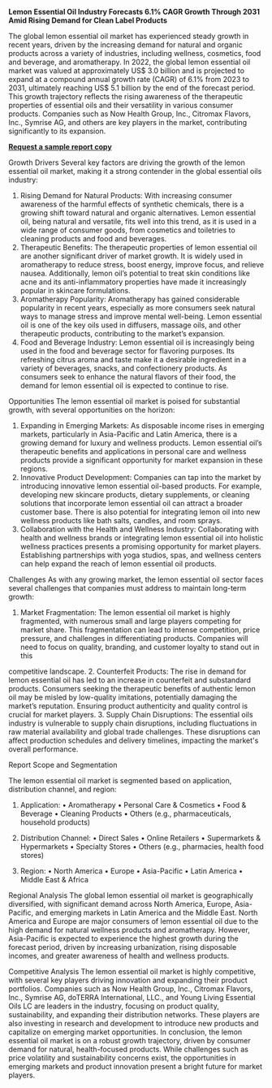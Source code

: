 **Lemon Essential Oil Industry Forecasts 6.1% CAGR Growth Through 2031 Amid Rising Demand for Clean Label Products**

The global lemon essential oil market has experienced steady growth in recent years, driven by the increasing demand for natural and organic products across a variety of industries, including wellness, cosmetics, food and beverage, and aromatherapy. In 2022, the global lemon essential oil market was valued at approximately US$ 3.0 billion and is projected to expand at a compound annual growth rate (CAGR) of 6.1% from 2023 to 2031, ultimately reaching US$ 5.1 billion by the end of the forecast period. This growth trajectory reflects the rising awareness of the therapeutic properties of essential oils and their versatility in various consumer products. Companies such as Now Health Group, Inc., Citromax Flavors, Inc., Symrise AG, and others are key players in the market, contributing significantly to its expansion.

**[Request a sample report copy]([url](https://www.transparencymarketresearch.com/sample/sample.php?flag=S&rep_id=54378))**

Growth Drivers
Several key factors are driving the growth of the lemon essential oil market, making it a strong contender in the global essential oils industry:
1.	Rising Demand for Natural Products: With increasing consumer awareness of the harmful effects of synthetic chemicals, there is a growing shift toward natural and organic alternatives. Lemon essential oil, being natural and versatile, fits well into this trend, as it is used in a wide range of consumer goods, from cosmetics and toiletries to cleaning products and food and beverages.
2.	Therapeutic Benefits: The therapeutic properties of lemon essential oil are another significant driver of market growth. It is widely used in aromatherapy to reduce stress, boost energy, improve focus, and relieve nausea. Additionally, lemon oil’s potential to treat skin conditions like acne and its anti-inflammatory properties have made it increasingly popular in skincare formulations.
3.	Aromatherapy Popularity: Aromatherapy has gained considerable popularity in recent years, especially as more consumers seek natural ways to manage stress and improve mental well-being. Lemon essential oil is one of the key oils used in diffusers, massage oils, and other therapeutic products, contributing to the market’s expansion.
4.	Food and Beverage Industry: Lemon essential oil is increasingly being used in the food and beverage sector for flavoring purposes. Its refreshing citrus aroma and taste make it a desirable ingredient in a variety of beverages, snacks, and confectionery products. As consumers seek to enhance the natural flavors of their food, the demand for lemon essential oil is expected to continue to rise.

Opportunities
The lemon essential oil market is poised for substantial growth, with several opportunities on the horizon:
1.	Expanding in Emerging Markets: As disposable income rises in emerging markets, particularly in Asia-Pacific and Latin America, there is a growing demand for luxury and wellness products. Lemon essential oil’s therapeutic benefits and applications in personal care and wellness products provide a significant opportunity for market expansion in these regions.
2.	Innovative Product Development: Companies can tap into the market by introducing innovative lemon essential oil-based products. For example, developing new skincare products, dietary supplements, or cleaning solutions that incorporate lemon essential oil can attract a broader customer base. There is also potential for integrating lemon oil into new wellness products like bath salts, candles, and room sprays.
3.	Collaboration with the Health and Wellness Industry: Collaborating with health and wellness brands or integrating lemon essential oil into holistic wellness practices presents a promising opportunity for market players. Establishing partnerships with yoga studios, spas, and wellness centers can help expand the reach of lemon essential oil products.

Challenges
As with any growing market, the lemon essential oil sector faces several challenges that companies must address to maintain long-term growth:
1.	Market Fragmentation: The lemon essential oil market is highly fragmented, with numerous small and large players competing for market share. This fragmentation can lead to intense competition, price pressure, and challenges in differentiating products. Companies will need to focus on quality, branding, and customer loyalty to stand out in this 

competitive landscape.
2.	Counterfeit Products: The rise in demand for lemon essential oil has led to an increase in counterfeit and substandard products. Consumers seeking the therapeutic benefits of authentic lemon oil may be misled by low-quality imitations, potentially damaging the market’s reputation. Ensuring product authenticity and quality control is crucial for market players.
3.	Supply Chain Disruptions: The essential oils industry is vulnerable to supply chain disruptions, including fluctuations in raw material availability and global trade challenges. These disruptions can affect production schedules and delivery timelines, impacting the market's overall performance.

Report Scope and Segmentation

The lemon essential oil market is segmented based on application, distribution channel, and region:

1.	Application:
•	Aromatherapy
•	Personal Care & Cosmetics
•	Food & Beverage
•	Cleaning Products
•	Others (e.g., pharmaceuticals, household products)

2.	Distribution Channel:
•	Direct Sales
•	Online Retailers
•	Supermarkets & Hypermarkets
•	Specialty Stores
•	Others (e.g., pharmacies, health food stores)

3.	Region:
•	North America
•	Europe
•	Asia-Pacific
•	Latin America
•	Middle East & Africa

Regional Analysis
The global lemon essential oil market is geographically diversified, with significant demand across North America, Europe, Asia-Pacific, and emerging markets in Latin America and the Middle East. North America and Europe are major consumers of lemon essential oil due to the high demand for natural wellness products and aromatherapy. However, Asia-Pacific is expected to experience the highest growth during the forecast period, driven by increasing urbanization, rising disposable incomes, and greater awareness of health and wellness products.

Competitive Analysis
The lemon essential oil market is highly competitive, with several key players driving innovation and expanding their product portfolios. Companies such as Now Health Group, Inc., Citromax Flavors, Inc., Symrise AG, doTERRA International, LLC., and Young Living Essential Oils LC are leaders in the industry, focusing on product quality, sustainability, and expanding their distribution networks. These players are also investing in research and development to introduce new products and capitalize on emerging market opportunities.
In conclusion, the lemon essential oil market is on a robust growth trajectory, driven by consumer demand for natural, health-focused products. While challenges such as price volatility and sustainability concerns exist, the opportunities in emerging markets and product innovation present a bright future for market players.
